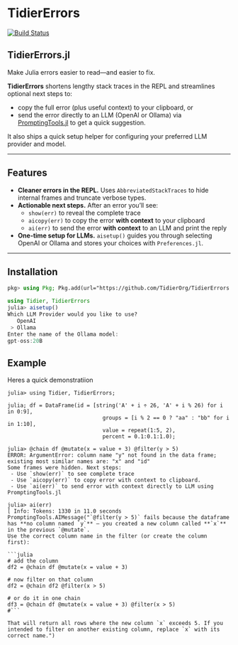 # TidierErrors

[![Build Status](https://github.com/TidierOrg/TidierErrors.jl/actions/workflows/CI.yml/badge.svg?branch=main)](https://github.com/TidierOrg/TidierErrors.jl/actions/workflows/CI.yml?query=branch%3Amain)

## TidierErrors.jl

Make Julia errors easier to read—and easier to fix.

**TidierErrors** shortens lengthy stack traces in the REPL and streamlines optional next steps to:
- copy the full error (plus useful context) to your clipboard, or
- send the error directly to an LLM (OpenAI or Ollama) via [PromptingTools.jl](https://github.com/JuliaMLUtils/PromptingTools.jl) to get a quick suggestion.

It also ships a quick setup helper for configuring your preferred LLM provider and model.

---

## Features

- **Cleaner errors in the REPL.** Uses `AbbreviatedStackTraces` to hide internal frames and truncate verbose types.  
- **Actionable next steps.** After an error you’ll see:
  - `show(err)` to reveal the complete trace
  - `aicopy(err)` to copy the error **with context** to your clipboard
  - `ai(err)` to send the error **with context** to an LLM and print the reply
- **One-time setup for LLMs.** `aisetup()` guides you through selecting OpenAI or Ollama and stores your choices with `Preferences.jl`.

---

## Installation

```julia
pkg> using Pkg; Pkg.add(url="https://github.com/TidierOrg/TidierErrors.jl")

using Tidier, TidierErrors
julia> aisetup()
Which LLM Provider would you like to use?
   OpenAI
 > Ollama
Enter the name of the Ollama model:
gpt-oss:20B
 ```

## Example 
Heres a quick demonstratiion
 ```
julia> using Tidier, TidierErrors;

julia; df = DataFrame(id = [string('A' + i ÷ 26, 'A' + i % 26) for i in 0:9], 
                               groups = [i % 2 == 0 ? "aa" : "bb" for i in 1:10], 
                               value = repeat(1:5, 2), 
                               percent = 0.1:0.1:1.0);

julia> @chain df @mutate(x = value + 3) @filter(y > 5)
ERROR: ArgumentError: column name "y" not found in the data frame; existing most similar names are: "x" and "id"
Some frames were hidden. Next steps: 
  - Use `show(err)` to see complete trace
  - Use `aicopy(err)` to copy error with context to clipboard. 
  - Use `ai(err)` to send error with context directly to LLM using PromptingTools.jl

julia> ai(err)
[ Info: Tokens: 1330 in 11.0 seconds
PromptingTools.AIMessage("`@filter(y > 5)` fails because the dataframe has **no column named `y`** – you created a new column called **`x`** in the previous `@mutate`.  
Use the correct column name in the filter (or create the column first):

```julia
# add the column
df2 = @chain df @mutate(x = value + 3)

# now filter on that column
df2 = @chain df2 @filter(x > 5)

# or do it in one chain
df3 = @chain df @mutate(x = value + 3) @filter(x > 5)
#```

That will return all rows where the new column `x` exceeds 5. If you intended to filter on another existing column, replace `x` with its correct name.")
```

